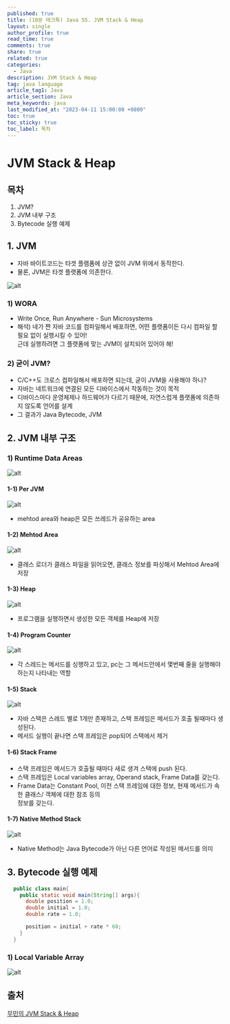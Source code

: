 ```yaml
---
published: true
title: (10분 테크톡) Java 55. JVM Stack & Heap
layout: single
author_profile: true
read_time: true
comments: true
share: true
related: true
categories:
  - Java
description: JVM Stack & Heap
tag: java language
article_tag1: Java
article_section: Java
meta_keywords: java
last_modified_at: "2023-04-11 15:00:00 +0800"
toc: true
toc_sticky: true
toc_label: 목차
---
```


# JVM Stack & Heap

## 목차

1. JVM?
2. JVM 내부 구조
3. Bytecode 실행 예제

## 1. JVM

- 자바 바이트코드는 타겟 플램폼에 상관 없이 JVM 위에서 동작한다.
- 물론, JVM은 타겟 플랫폼에 의존한다.

![alt](/assets/images/post/ComputerStudy/919.png)

### 1) WORA

- Write Once, Run Anywhere - Sun Microsystems
- 해석) 네가 짠 자바 코드를 컴파일해서 배포하면, 어떤 플랫폼이든 다시 컴파일 할 필요 없이 실행시킬 수 있어!  
  근데 실행하려면 그 플랫폼에 맞는 JVM이 설치되어 있어야 해!

### 2) 굳이 JVM?

- C/C++도 크로스 컴파일해서 배포하면 되는데, 굳이 JVM을 사용해야 하나?
- 자바는 네트워크에 연결된 모든 디바이스에서 작동하는 것이 목적
- 디바이스마다 운영체제나 하드웨어가 다르기 때문에, 자연스럽게 플랫폼에 의존하지 않도록 언어를 설계
- 그 결과가 Java Bytecode, JVM

## 2. JVM 내부 구조

### 1) Runtime Data Areas

![alt](/assets/images/post/ComputerStudy/920.png)

#### 1-1) Per JVM

![alt](/assets/images/post/ComputerStudy/921.png)

- mehtod area와 heap은 모든 쓰레드가 공유하는 area

#### 1-2) Mehtod Area

![alt](/assets/images/post/ComputerStudy/922.png)

- 클래스 로더가 클래스 파일을 읽어오면, 클래스 정보를 파싱해서 Mehtod Area에 저장

#### 1-3) Heap

![alt](/assets/images/post/ComputerStudy/923.png)

- 프로그램을 실행하면서 생성한 모든 객체를 Heap에 저장

#### 1-4) Program Counter

![alt](/assets/images/post/ComputerStudy/924.png)

- 각 스레드는 메서드를 싱행하고 있고, pc는 그 메서드안에서 몇번째 줄을 실행해야 하는지 나타내는 역할

#### 1-5) Stack

![alt](/assets/images/post/ComputerStudy/925.png)

- 자바 스택은 스레드 별로 1개만 존재하고, 스택 프레임은 메서드가 호출 될때마다 생성된다.
- 메서드 실행이 끝나면 스택 프레임은 pop되어 스택에서 제거

#### 1-6) Stack Frame

- 스택 프레임은 메서드가 호출될 때마다 새로 생겨 스택에 push 된다.
- 스택 프레임은 Local variables array, Operand stack, Frame Data를 갖는다.
- Frame Data는 Constant Pool, 이전 스택 프레임에 대한 정보, 현재 메서드가 속한 클래스/ 객체에 대한 참조 등의  
  정보를 갖는다.

#### 1-7) Native Method Stack

![alt](/assets/images/post/ComputerStudy/926.png)

- Native Method는 Java Bytecode가 아닌 다른 언어로 작성된 메서드를 의미

## 3. Bytecode 실행 예제

```java
  public class main{
    public static void main(String[] args){
      double position = 1.0;
      double initial = 1.0;
      double rate = 1.0;

      position = initial + rate * 60;
    }
  }
```

### 1) Local Variable Array

![alt](/assets/images/post/ComputerStudy/927.png)

## 출처

<a href="https://www.youtube.com/watch?v=UzaGOXKVhwU">무민의 JVM Stack & Heap</a>
